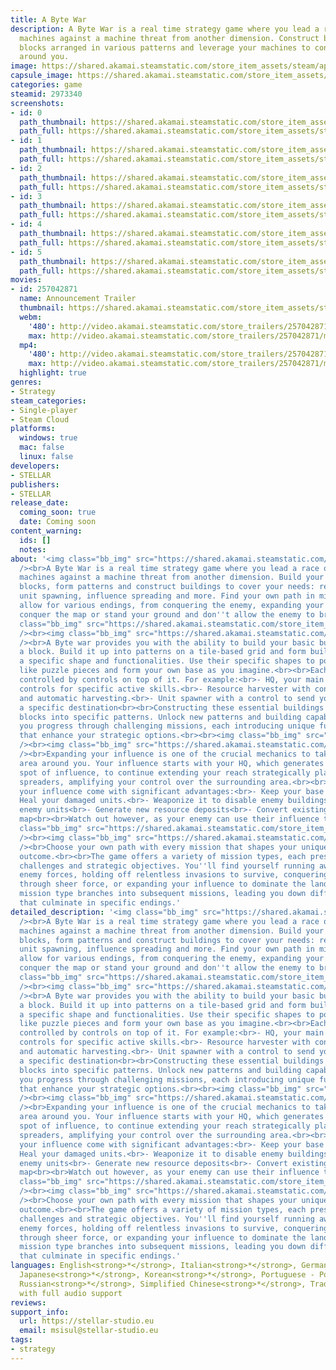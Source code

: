```yaml
---
title: A Byte War
description: A Byte War is a real time strategy game where you lead a race of block-based
  machines against a machine threat from another dimension. Construct buildings from
  blocks arranged in various patterns and leverage your machines to convert the world
  around you.
image: https://shared.akamai.steamstatic.com/store_item_assets/steam/apps/2973340/header.jpg?t=1731054221
capsule_image: https://shared.akamai.steamstatic.com/store_item_assets/steam/apps/2973340/capsule_231x87.jpg?t=1731054221
categories: game
steamid: 2973340
screenshots:
- id: 0
  path_thumbnail: https://shared.akamai.steamstatic.com/store_item_assets/steam/apps/2973340/ss_2a46eb3089a138d416a16bfb5915b5e15ddeb1e4.600x338.jpg?t=1731054221
  path_full: https://shared.akamai.steamstatic.com/store_item_assets/steam/apps/2973340/ss_2a46eb3089a138d416a16bfb5915b5e15ddeb1e4.1920x1080.jpg?t=1731054221
- id: 1
  path_thumbnail: https://shared.akamai.steamstatic.com/store_item_assets/steam/apps/2973340/ss_7915ea88ad0d4a9626d4a8f81e0f93a120d3880d.600x338.jpg?t=1731054221
  path_full: https://shared.akamai.steamstatic.com/store_item_assets/steam/apps/2973340/ss_7915ea88ad0d4a9626d4a8f81e0f93a120d3880d.1920x1080.jpg?t=1731054221
- id: 2
  path_thumbnail: https://shared.akamai.steamstatic.com/store_item_assets/steam/apps/2973340/ss_6af4b4557b789db4b8d93e75eae711caf0d4a44f.600x338.jpg?t=1731054221
  path_full: https://shared.akamai.steamstatic.com/store_item_assets/steam/apps/2973340/ss_6af4b4557b789db4b8d93e75eae711caf0d4a44f.1920x1080.jpg?t=1731054221
- id: 3
  path_thumbnail: https://shared.akamai.steamstatic.com/store_item_assets/steam/apps/2973340/ss_66b4448755f81cab735e2281cf54df69c9f97486.600x338.jpg?t=1731054221
  path_full: https://shared.akamai.steamstatic.com/store_item_assets/steam/apps/2973340/ss_66b4448755f81cab735e2281cf54df69c9f97486.1920x1080.jpg?t=1731054221
- id: 4
  path_thumbnail: https://shared.akamai.steamstatic.com/store_item_assets/steam/apps/2973340/ss_2117adc492287fadde74a313668ec2439378b8f3.600x338.jpg?t=1731054221
  path_full: https://shared.akamai.steamstatic.com/store_item_assets/steam/apps/2973340/ss_2117adc492287fadde74a313668ec2439378b8f3.1920x1080.jpg?t=1731054221
- id: 5
  path_thumbnail: https://shared.akamai.steamstatic.com/store_item_assets/steam/apps/2973340/ss_ea8ce0089fb6de3c1234f530dd75a5ef8e288b30.600x338.jpg?t=1731054221
  path_full: https://shared.akamai.steamstatic.com/store_item_assets/steam/apps/2973340/ss_ea8ce0089fb6de3c1234f530dd75a5ef8e288b30.1920x1080.jpg?t=1731054221
movies:
- id: 257042871
  name: Announcement Trailer
  thumbnail: https://shared.akamai.steamstatic.com/store_item_assets/steam/apps/257042871/movie.293x165.jpg?t=1723554632
  webm:
    '480': http://video.akamai.steamstatic.com/store_trailers/257042871/movie480_vp9.webm?t=1723554632
    max: http://video.akamai.steamstatic.com/store_trailers/257042871/movie_max_vp9.webm?t=1723554632
  mp4:
    '480': http://video.akamai.steamstatic.com/store_trailers/257042871/movie480.mp4?t=1723554632
    max: http://video.akamai.steamstatic.com/store_trailers/257042871/movie_max.mp4?t=1723554632
  highlight: true
genres:
- Strategy
steam_categories:
- Single-player
- Steam Cloud
platforms:
  windows: true
  mac: false
  linux: false
developers:
- STELLAR
publishers:
- STELLAR
release_date:
  coming_soon: true
  date: Coming soon
content_warning:
  ids: []
  notes:
about: '<img class="bb_img" src="https://shared.akamai.steamstatic.com/store_item_assets/steam/apps/2973340/extras/FirstIntro.gif?t=1731054221"
  /><br>A Byte War is a real time strategy game where you lead a race of block-based
  machines against a machine threat from another dimension. Build your base up from
  blocks, form patterns and construct buildings to cover your needs: resource harvesting,
  unit spawning, influence spreading and more. Find your own path in missions that
  allow for various endings, from conquering the enemy, expanding your influence to
  conquer the map or stand your ground and don''t allow the enemy to breach your defenses.<br><br><img
  class="bb_img" src="https://shared.akamai.steamstatic.com/store_item_assets/steam/apps/2973340/extras/Build_using_patterns.png?t=1731054221"
  /><br><img class="bb_img" src="https://shared.akamai.steamstatic.com/store_item_assets/steam/apps/2973340/extras/BuildUsingPatternsGif.gif?t=1731054221"
  /><br>A Byte war provides you with the ability to build your basic building block:
  a block. Build it up into patterns on a tile-based grid and form buildings with
  a specific shape and functionalities. Use their specific shapes to position them
  like puzzle pieces and form your own base as you imagine.<br><br>Each building is
  controlled by controls on top of it. For example:<br>- HQ, your main building with
  controls for specific active skills.<br>- Resource harvester with controls for spawning
  and automatic harvesting.<br>- Unit spawner with a control to send your units to
  a specific destination<br><br>Constructing these essential buildings requires arranging
  blocks into specific patterns. Unlock new patterns and building capabilities as
  you progress through challenging missions, each introducing unique functionalities
  that enhance your strategic options.<br><br><img class="bb_img" src="https://shared.akamai.steamstatic.com/store_item_assets/steam/apps/2973340/extras/Convert_the_world.png?t=1731054221"
  /><br><img class="bb_img" src="https://shared.akamai.steamstatic.com/store_item_assets/steam/apps/2973340/extras/ConvertTheWorld.gif?t=1731054221"
  /><br>Expanding your influence is one of the crucial mechanics to take over the
  area around you. Your influence starts with your HQ, which generates a permanent
  spot of influence, to continue extending your reach strategically place influence
  spreaders, amplifying your control over the surrounding area.<br><br>Areas under
  your influence come with significant advantages:<br>- Keep your base up and running<br>-
  Heal your damaged units.<br>- Weaponize it to disable enemy buildings and damage
  enemy units<br>- Generate new resource deposits<br>- Convert existing ones on the
  map<br><br>Watch out however, as your enemy can use their influence to counter yours.<br><br><img
  class="bb_img" src="https://shared.akamai.steamstatic.com/store_item_assets/steam/apps/2973340/extras/Choose_your_own_path.png?t=1731054221"
  /><br><img class="bb_img" src="https://shared.akamai.steamstatic.com/store_item_assets/steam/apps/2973340/extras/lastgif.gif?t=1731054221"
  /><br>Choose your own path with every mission that shapes your unique journey and
  outcome.<br><br>The game offers a variety of mission types, each presenting distinct
  challenges and strategic objectives. You''ll find yourself running away from overwhelming
  enemy forces, holding off relentless invasions to survive, conquering enemy territories
  through sheer force, or expanding your influence to dominate the landscape.<br>Each
  mission type branches into subsequent missions, leading you down different paths
  that culminate in specific endings.'
detailed_description: '<img class="bb_img" src="https://shared.akamai.steamstatic.com/store_item_assets/steam/apps/2973340/extras/FirstIntro.gif?t=1731054221"
  /><br>A Byte War is a real time strategy game where you lead a race of block-based
  machines against a machine threat from another dimension. Build your base up from
  blocks, form patterns and construct buildings to cover your needs: resource harvesting,
  unit spawning, influence spreading and more. Find your own path in missions that
  allow for various endings, from conquering the enemy, expanding your influence to
  conquer the map or stand your ground and don''t allow the enemy to breach your defenses.<br><br><img
  class="bb_img" src="https://shared.akamai.steamstatic.com/store_item_assets/steam/apps/2973340/extras/Build_using_patterns.png?t=1731054221"
  /><br><img class="bb_img" src="https://shared.akamai.steamstatic.com/store_item_assets/steam/apps/2973340/extras/BuildUsingPatternsGif.gif?t=1731054221"
  /><br>A Byte war provides you with the ability to build your basic building block:
  a block. Build it up into patterns on a tile-based grid and form buildings with
  a specific shape and functionalities. Use their specific shapes to position them
  like puzzle pieces and form your own base as you imagine.<br><br>Each building is
  controlled by controls on top of it. For example:<br>- HQ, your main building with
  controls for specific active skills.<br>- Resource harvester with controls for spawning
  and automatic harvesting.<br>- Unit spawner with a control to send your units to
  a specific destination<br><br>Constructing these essential buildings requires arranging
  blocks into specific patterns. Unlock new patterns and building capabilities as
  you progress through challenging missions, each introducing unique functionalities
  that enhance your strategic options.<br><br><img class="bb_img" src="https://shared.akamai.steamstatic.com/store_item_assets/steam/apps/2973340/extras/Convert_the_world.png?t=1731054221"
  /><br><img class="bb_img" src="https://shared.akamai.steamstatic.com/store_item_assets/steam/apps/2973340/extras/ConvertTheWorld.gif?t=1731054221"
  /><br>Expanding your influence is one of the crucial mechanics to take over the
  area around you. Your influence starts with your HQ, which generates a permanent
  spot of influence, to continue extending your reach strategically place influence
  spreaders, amplifying your control over the surrounding area.<br><br>Areas under
  your influence come with significant advantages:<br>- Keep your base up and running<br>-
  Heal your damaged units.<br>- Weaponize it to disable enemy buildings and damage
  enemy units<br>- Generate new resource deposits<br>- Convert existing ones on the
  map<br><br>Watch out however, as your enemy can use their influence to counter yours.<br><br><img
  class="bb_img" src="https://shared.akamai.steamstatic.com/store_item_assets/steam/apps/2973340/extras/Choose_your_own_path.png?t=1731054221"
  /><br><img class="bb_img" src="https://shared.akamai.steamstatic.com/store_item_assets/steam/apps/2973340/extras/lastgif.gif?t=1731054221"
  /><br>Choose your own path with every mission that shapes your unique journey and
  outcome.<br><br>The game offers a variety of mission types, each presenting distinct
  challenges and strategic objectives. You''ll find yourself running away from overwhelming
  enemy forces, holding off relentless invasions to survive, conquering enemy territories
  through sheer force, or expanding your influence to dominate the landscape.<br>Each
  mission type branches into subsequent missions, leading you down different paths
  that culminate in specific endings.'
languages: English<strong>*</strong>, Italian<strong>*</strong>, German<strong>*</strong>,
  Japanese<strong>*</strong>, Korean<strong>*</strong>, Portuguese - Portugal<strong>*</strong>,
  Russian<strong>*</strong>, Simplified Chinese<strong>*</strong>, Traditional Chinese<strong>*</strong><br><strong>*</strong>languages
  with full audio support
reviews:
support_info:
  url: https://stellar-studio.eu
  email: msisul@stellar-studio.eu
tags:
- strategy
---
```


